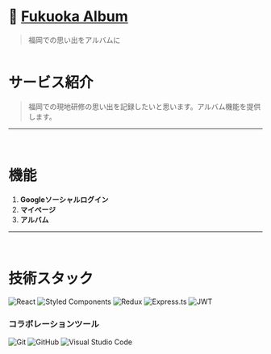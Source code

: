 # 🏯 [Fukuoka Album]()
> 福岡での思い出をアルバムに

<div align="center" style="display:flex;">
    <!--<img src="" width="100" alt="logo"/>-->
</div>

# サービス紹介
> 福岡での現地研修の思い出を記録したいと思います。アルバム機能を提供します。

---
<br>

# 機能
1. **Googleソーシャルログイン**
2. **マイページ**
3. **アルバム**

---
<br>

# 技術スタック

![React](https://img.shields.io/badge/react-%2320232a.svg?style=for-the-badge&logo=react&logoColor=%2361DAFB)
![Styled Components](https://img.shields.io/badge/styled--components-DB7093?style=for-the-badge&logo=styled-components&logoColor=white)
![Redux](https://img.shields.io/badge/redux-%23593d88.svg?style=for-the-badge&logo=redux&logoColor=white)
![Express.ts](https://img.shields.io/badge/express.ts-%23404d59.svg?style=for-the-badge&logo=express&logoColor=%2361DAFB)
![JWT](https://img.shields.io/badge/JWT-black?style=for-the-badge&logo=JSON%20web%20tokens)

### コラボレーションツール
![Git](https://img.shields.io/badge/git-%23F05033.svg?style=for-the-badge&logo=git&logoColor=white)
![GitHub](https://img.shields.io/badge/github-%23121011.svg?style=for-the-badge&logo=github&logoColor=white)
![Visual Studio Code](https://img.shields.io/badge/Visual%20Studio%20Code-0078d7.svg?style=for-the-badge&logo=visual-studio-code&logoColor=white)
